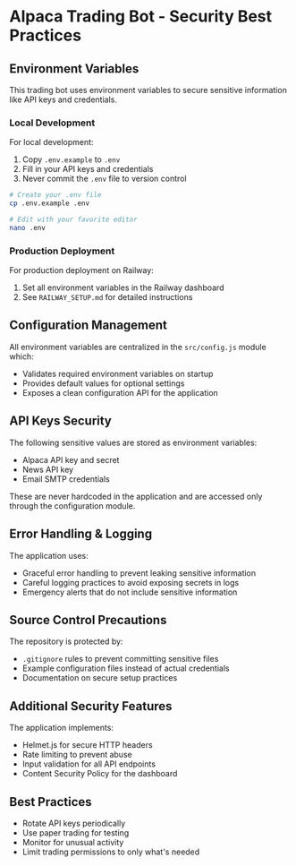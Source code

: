 # Alpaca Trading Bot - Security Best Practices

## Environment Variables

This trading bot uses environment variables to secure sensitive information like API keys and credentials. 

### Local Development

For local development:
1. Copy `.env.example` to `.env`
2. Fill in your API keys and credentials
3. Never commit the `.env` file to version control

```bash
# Create your .env file
cp .env.example .env

# Edit with your favorite editor
nano .env
```

### Production Deployment

For production deployment on Railway:
1. Set all environment variables in the Railway dashboard
2. See `RAILWAY_SETUP.md` for detailed instructions

## Configuration Management

All environment variables are centralized in the `src/config.js` module which:
- Validates required environment variables on startup
- Provides default values for optional settings
- Exposes a clean configuration API for the application

## API Keys Security

The following sensitive values are stored as environment variables:
- Alpaca API key and secret
- News API key
- Email SMTP credentials

These are never hardcoded in the application and are accessed only through the configuration module.

## Error Handling & Logging

The application uses:
- Graceful error handling to prevent leaking sensitive information
- Careful logging practices to avoid exposing secrets in logs
- Emergency alerts that do not include sensitive information

## Source Control Precautions

The repository is protected by:
- `.gitignore` rules to prevent committing sensitive files
- Example configuration files instead of actual credentials
- Documentation on secure setup practices

## Additional Security Features

The application implements:
- Helmet.js for secure HTTP headers
- Rate limiting to prevent abuse
- Input validation for all API endpoints
- Content Security Policy for the dashboard

## Best Practices

- Rotate API keys periodically
- Use paper trading for testing
- Monitor for unusual activity
- Limit trading permissions to only what's needed

